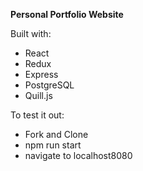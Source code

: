 **Personal Portfolio Website**

Built with:
* React
* Redux
* Express
* PostgreSQL
* Quill.js


To test it out:

* Fork and Clone
* npm run start
* navigate to localhost8080



